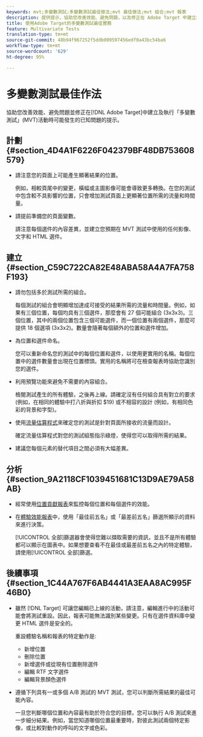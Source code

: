 ```yaml
---
keywords: mvt;多變數測試;多變數測試最佳做法;mvt 最佳做法;mvt 組合;mvt 報表
description: 提供提示，協助您改善效能、避免問題，以及修正在 Adobe Target 中建立和執行多變數測試活動時可能會發生的已知問題。
title: 使用Adobe Target的多變數測試最佳實務
feature: Multivariate Tests
translation-type: tm+mt
source-git-commit: 48b94f967252f5ddb009597456edf0a43bc54ba6
workflow-type: tm+mt
source-wordcount: '629'
ht-degree: 95%

---
```



# 多變數測試最佳作法

協助您改善效能、避免問題並修正在[!DNL Adobe Target]中建立及執行「多變數測試」(MVT)活動時可能發生的已知問題的提示。

## 計劃 {#section_4D4A1F6226F042379BF48DB753608579}

* 請注意您的頁面上可能產生顯著結果的位置。

   例如，相較頁尾中的變更，橫幅或主圖影像可能會導致更多轉換。在您的測試中包含較不具影響的位置，只會增加測試頁面上更顯著位置所需的流量和時間量。
* 請提前準備您的頁面變數。

   請注意每個選件的內容差異，並建立您預期在 MVT 測試中使用的任何影像、文字和 HTML 選件。

## 建立 {#section_C59C722CA82E48ABA58A4A7FA758F193}

* 請勿包括多於測試所需的組合。

   每個測試的組合會明顯增加達成可接受的結果所需的流量和時間量。例如，如果有三個位置，每個均具有三個選件，那麼會有 27 個可能組合 (3x3x3)。三個位置，其中的兩個位置包含三個可能選件，而一個位置有兩個選件，那麼可提供 18 個選項 (3x3x2)。數量會隨著每個額外的位置和選件增加。

* 為位置和選件命名。

   您可以重新命名您的測試中的每個位置和選件，以使用更實用的名稱。每個位置中的選件數量會出現在位置標頭。實用的名稱將可在檢查報表時協助您識別您的選件。

* 利用預覽功能來避免不需要的內容組合。

   檢閱測試產生的所有體驗，之後再上線。請確定沒有任何組合具有對立的要求 (例如，在相同的體驗中打八折與折扣 $19) 或不相容的設計 (例如，有相同色彩的背景和字型)。

* 使用[流量估算程式](/help/c-activities/c-multivariate-testing/t-create-multivariate-test/traffic-estimator.md)來確定您的測試是針對頁面所接收的流量而設計。

   確定流量估算程式對您的測試組態指示綠燈，使得您可以取得所需的結果。
* 建議您每個元素的替代項目之間必須有大幅差異。

## 分析  {#section_9A2118CF1039451681C13D9AE79A58AB}

* 經常使用[位置貢獻報表](/help/c-reports/location-contribution-report.md)來監控每個位置和每個選件的效能。
* 在[體驗效能報表](/help/c-reports/experience-performance-report.md)中，使用「最佳前五名」或「最差前五名」篩選所顯示的資料來進行決策。

   [!UICONTROL 全部]篩選器會使得您難以擷取需要的資訊，並且不是所有體驗都可以顯示在圖表中。如果想要查看不在最佳或最差前五名之內的特定體驗，請使用[!UICONTROL 全部]篩選。

## 後續事項  {#section_1C44A767F6AB4441A3EAA8AC995F46B0}

* 雖然 [!DNL Target] 可讓您編輯已上線的活動，請注意，編輯進行中的活動可能會將測試重設。因此，報表可能無法識別某些變更。只有在選件資料庫中變更 HTML 選件是安全的。

   重設體驗名稱和報表的特定動作是:

   * 新增位置
   * 刪除位置
   * 新增選件或從現有位置刪除選件
   * 編輯 RTF 文字選件
   * 編輯背景顏色選件

* 遵循下列具有一或多個 A/B 測試的 MVT 測試，您可以判斷所需結果的最佳可能內容。

   一旦您判斷哪個位置和內容最有助於符合您的目標，您可以執行 A/B 測試來進一步細分結果。例如，當您知道哪個位置最重要時，對彼此測試兩個特定影像，或比較對動作的呼叫的文字或色彩。

